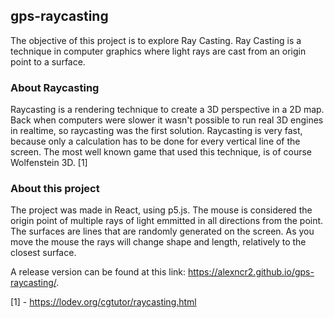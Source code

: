 ## gps-raycasting

The objective of this project is to explore Ray Casting. Ray Casting is a technique in computer graphics where light rays are cast from an origin point to a surface.

### About Raycasting

Raycasting is a rendering technique to create a 3D perspective in a 2D map. Back when computers were slower it wasn't possible to run real 3D engines in realtime, so raycasting was the first solution. Raycasting is very fast, because only a calculation has to be done for every vertical line of the screen. The most well known game that used this technique, is of course Wolfenstein 3D. [1]

### About this project

The project was made in React, using p5.js. The mouse is considered  the origin point of multiple rays of light emmitted in all directions from the point. The surfaces are lines that are randomly generated on the screen. As you move the mouse the rays will change shape and length, relatively to the closest surface.

A release version can be found at this link: https://alexncr2.github.io/gps-raycasting/.

[1] - https://lodev.org/cgtutor/raycasting.html
